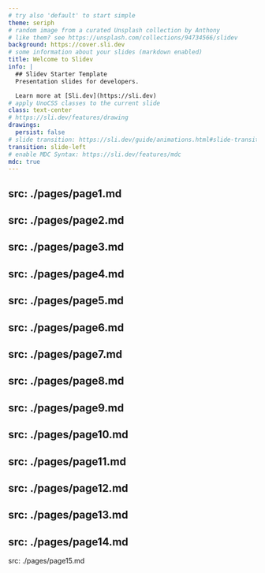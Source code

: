 ```yaml
---
# try also 'default' to start simple
theme: seriph
# random image from a curated Unsplash collection by Anthony
# like them? see https://unsplash.com/collections/94734566/slidev
background: https://cover.sli.dev
# some information about your slides (markdown enabled)
title: Welcome to Slidev
info: |
  ## Slidev Starter Template
  Presentation slides for developers.

  Learn more at [Sli.dev](https://sli.dev)
# apply UnoCSS classes to the current slide
class: text-center
# https://sli.dev/features/drawing
drawings:
  persist: false
# slide transition: https://sli.dev/guide/animations.html#slide-transitions
transition: slide-left
# enable MDC Syntax: https://sli.dev/features/mdc
mdc: true
---
```

src: ./pages/page1.md
---
src: ./pages/page2.md
---
src: ./pages/page3.md
---
src: ./pages/page4.md
---
src: ./pages/page5.md
---
src: ./pages/page6.md
---
src: ./pages/page7.md
---
src: ./pages/page8.md
---
src: ./pages/page9.md
---
src: ./pages/page10.md
---
src: ./pages/page11.md
---
src: ./pages/page12.md
---
src: ./pages/page13.md
---
src: ./pages/page14.md
---
src: ./pages/page15.md